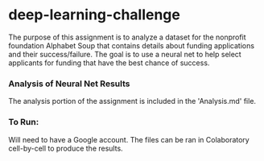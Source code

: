 # deep-learning-challenge
The purpose of this assignment is to analyze a dataset for the nonprofit foundation Alphabet Soup that contains details about funding applications and their success/failure. The goal is to use a neural net to help select applicants for funding that have the best chance of success. 

### Analysis of Neural Net Results
The analysis portion of the assignment is included in the 'Analysis.md' file.

### To Run:
Will need to have a Google account. The files can be ran in Colaboratory cell-by-cell to produce the results. 